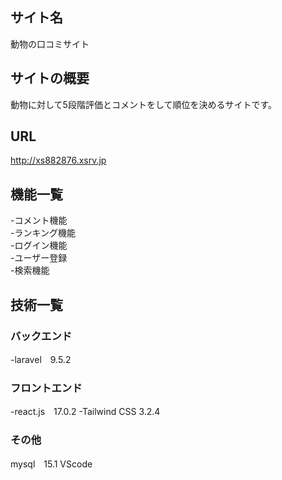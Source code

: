 ## サイト名
動物の口コミサイト　

## サイトの概要
動物に対して5段階評価とコメントをして順位を決めるサイトです。

## URL
http://xs882876.xsrv.jp

## 機能一覧
-コメント機能  
-ランキング機能  
-ログイン機能  
-ユーザー登録  
-検索機能  

## 技術一覧
### バックエンド
-laravel　9.5.2

### フロントエンド
-react.js　17.0.2
-Tailwind CSS  3.2.4

### その他
mysql　15.1
VScode
